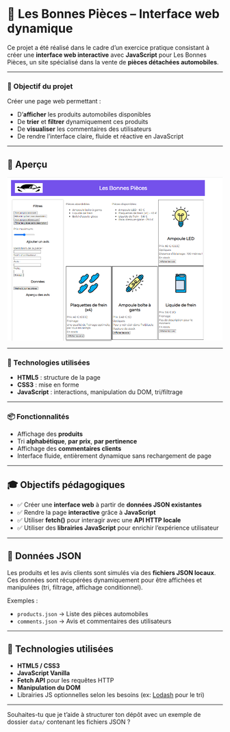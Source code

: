 # 🚗 Les Bonnes Pièces – Interface web dynamique

Ce projet a été réalisé dans le cadre d’un exercice pratique consistant à créer une **interface web interactive** avec **JavaScript** pour Les Bonnes Pièces, un site spécialisé dans la vente de **pièces détachées automobiles**.

---

### 🎯 Objectif du projet

Créer une page web permettant :

* D’**afficher** les produits automobiles disponibles
* De **trier** et **filtrer** dynamiquement ces produits
* De **visualiser** les commentaires des utilisateurs
* De rendre l’interface claire, fluide et réactive en JavaScript

---

## 📸 Aperçu

![Aperçu de l'application](./screenshot.png)

---

### 🧰 Technologies utilisées

* **HTML5** : structure de la page
* **CSS3** : mise en forme
* **JavaScript** : interactions, manipulation du DOM, tri/filtrage

---

### 📦 Fonctionnalités

* Affichage des **produits**
* Tri **alphabétique**, **par prix**, **par pertinence**
* Affichage des **commentaires clients**
* Interface fluide, entièrement dynamique sans rechargement de page

---

## 🎓 Objectifs pédagogiques

* ✅ Créer une **interface web** à partir de **données JSON existantes**
* ✅ Rendre la page **interactive** grâce à **JavaScript**
* ✅ Utiliser **fetch()** pour interagir avec une **API HTTP locale**
* ✅ Utiliser des **librairies JavaScript** pour enrichir l’expérience utilisateur

---

## 📁 Données JSON

Les produits et les avis clients sont simulés via des **fichiers JSON locaux**. Ces données sont récupérées dynamiquement pour être affichées et manipulées (tri, filtrage, affichage conditionnel).

Exemples :

* `products.json` → Liste des pièces automobiles
* `comments.json` → Avis et commentaires des utilisateurs

---

## 🔧 Technologies utilisées

* **HTML5 / CSS3**
* **JavaScript Vanilla**
* **Fetch API** pour les requêtes HTTP
* **Manipulation du DOM**
* Librairies JS optionnelles selon les besoins (ex: [Lodash](https://lodash.com/) pour le tri)

---

Souhaites-tu que je t’aide à structurer ton dépôt avec un exemple de dossier `data/` contenant les fichiers JSON ?
